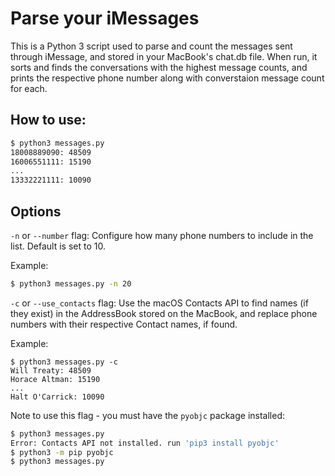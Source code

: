 # Parse your iMessages

This is a Python 3 script used to parse and count the messages sent through iMessage, and stored in your MacBook's chat.db file. When run, it sorts and finds the conversations with the highest message counts, and prints the respective phone number along with converstaion message count for each.

## How to use:
```sh
$ python3 messages.py
18008889090: 48509
16006551111: 15190
...
13332221111: 10090
```

## Options

`-n` or `--number` flag: Configure how many phone numbers to include in the list. Default is set to 10.

Example:
```sh
$ python3 messages.py -n 20
```

`-c` or `--use_contacts` flag: Use the macOS Contacts API to find names (if they exist) in the AddressBook stored on the MacBook, and replace phone numbers with their respective Contact names, if found.

Example:
```
$ python3 messages.py -c
Will Treaty: 48509
Horace Altman: 15190
...
Halt O'Carrick: 10090
```

Note to use this flag - you must have the `pyobjc` package installed:
```sh
$ python3 messages.py
Error: Contacts API not installed. run 'pip3 install pyobjc'
$ python3 -m pip pyobjc
$ python3 messages.py
```